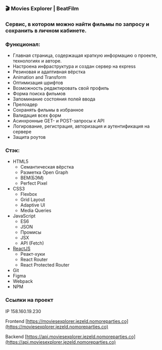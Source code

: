 ### 🎬 Movies Explorer | BeatFilm

### Сервис, в котором можно найти фильмы по запросу и сохранить в личном кабинете.

### Функционал:

*   Главная страница, содержащая краткую информацию о проекте, технологиях и авторе.
*   Настроена инфраструктура и создан сервер на express
*   Резиновая и адаптивная вёрстка
*   Animation and Transform
*   Оптимизация шрифтов
*   Возможность редактировать свой профиль
*   Форма поиска фильмов
*   Запоминание состояния полей ввода
*   Прелоадер
*   Сохранять фильмы в избранное
*   Валидация всех форм
*   Асинхронные GET- и POST-запросы к API
*   Логирование, регистрация, авторизация и аутентификация на сервере
*   Защита роутов

### Стэк:

*   HTML5
    *   Семантическая вёрстка
    *   Разметка Open Graph
    *   BEM(БЭМ)
    *   Perfect Pixel
*   CSS3
    *   Flexbox
    *   Grid Layout
    *   Adaptive UI
    *   Media Queries
*   JavaScript
    *   ES6
    *   JSON
    *   Промисы
    *   JSX
    *   API (Fetch)
*   [ReactJS](https://ru.legacy.reactjs.org/)
    *   Реакт-хуки
    *   React Router
    *   React Protected Router
*   Git
*   Figma
*   Webpack
*   NPM

### Ссылки на проект

IP 158.160.19.230

Frontend [https://moviesexplorer.jezeld.nomoreparties.co](https://moviesexplorer.jezeld.nomoreparties.co)

Backend [https://api.moviesexplorer.jezeld.nomoreparties.co](https://api.moviesexplorer.jezeld.nomoreparties.co)
